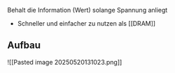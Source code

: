 Behalt die Information (Wert) solange Spannung anliegt 
- Schneller und einfacher zu nutzen als [[DRAM]]



## Aufbau 
![[Pasted image 20250520131023.png]]